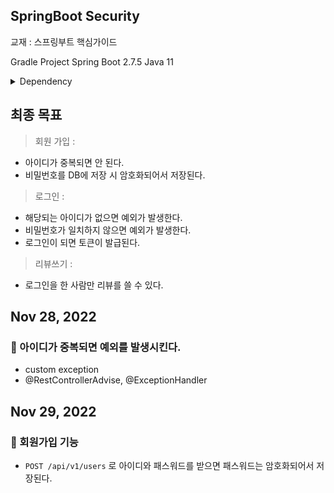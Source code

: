 ## SpringBoot Security 
교재 : 스프링부트 핵심가이드

Gradle Project
Spring Boot 2.7.5
Java 11

<details>
<summary>Dependency</summary>
<div markdown="1">

- spring-boot-starter-web
- spring-boot-starter-test
- spring-boot-starter-data-jpa
- lombok
- mysql
- spring-boot-configuration-proccesor
- springfox-swagger-ui
- jjwt
- spring-boot-starter-security
- spring-security-test

</div>
</details>




## 최종 목표
> 회원 가입 :
- 아이디가 중복되면 안 된다.
- 비밀번호를 DB에 저장 시 암호화되어서 저장된다.

> 로그인 :
- 해당되는 아이디가 없으면 예외가 발생한다.
- 비밀번호가 일치하지 않으면 예외가 발생한다.
- 로그인이 되면 토큰이 발급된다.
 
> 리뷰쓰기 :
- 로그인을 한 사람만 리뷰를 쓸 수 있다.


## Nov 28, 2022
### 📎 아이디가 중복되면 예외를 발생시킨다.
- custom exception
- @RestControllerAdvise, @ExceptionHandler



## Nov 29, 2022
### 📎 회원가입 기능
- `POST /api/v1/users` 로 아이디와 패스워드를 받으면 패스워드는 암호화되어서 저장된다.